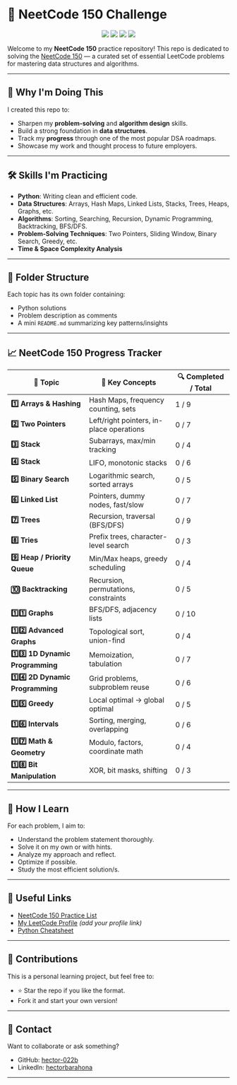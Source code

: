 # 🚀 NeetCode 150 Challenge

<p align="center">
  <img src="https://img.shields.io/badge/Python-3.10-blue?style=flat-square" />
  <img src="https://img.shields.io/badge/status-In%20Progress-yellow?style=flat-square" />
  <img src="https://img.shields.io/badge/contributions-welcome-orange?style=flat-square" />
  <img src="https://img.shields.io/badge/Made_with-%E2%9D%A4-red?style=flat-square" />
</p>

Welcome to my **NeetCode 150** practice repository! This repo is dedicated to solving the [NeetCode 150](https://neetcode.io/practice) — a curated set of essential LeetCode problems for mastering data structures and algorithms.

---

## 🧠 Why I'm Doing This

I created this repo to:

- Sharpen my **problem-solving** and **algorithm design** skills.
- Build a strong foundation in **data structures**.
- Track my **progress** through one of the most popular DSA roadmaps.
- Showcase my work and thought process to future employers.

---

## 🛠️ Skills I'm Practicing

- **Python**: Writing clean and efficient code.
- **Data Structures**: Arrays, Hash Maps, Linked Lists, Stacks, Trees, Heaps, Graphs, etc.
- **Algorithms**: Sorting, Searching, Recursion, Dynamic Programming, Backtracking, BFS/DFS.
- **Problem-Solving Techniques**: Two Pointers, Sliding Window, Binary Search, Greedy, etc.
- **Time & Space Complexity Analysis**

---

## 📂 Folder Structure

Each topic has its own folder containing:

- Python solutions
- Problem description as comments
- A mini `README.md` summarizing key patterns/insights


---

## 📈 NeetCode 150 Progress Tracker

| 🧩 **Topic** | 📌 **Key Concepts** | 🔍 **Completed / Total** |
|--------------|----------------------|---------------------------|
| **1️⃣ Arrays & Hashing** | Hash Maps, frequency counting, sets | 1 / 9 |
| **2️⃣ Two Pointers** | Left/right pointers, in-place operations | 0 / 7 |
| **3️⃣ Stack** | Subarrays, max/min tracking | 0 / 4 |
| **4️⃣ Stack** | LIFO, monotonic stacks | 0 / 6 |
| **5️⃣ Binary Search** | Logarithmic search, sorted arrays | 0 / 5 |
| **6️⃣ Linked List** | Pointers, dummy nodes, fast/slow | 0 / 7 |
| **7️⃣ Trees** | Recursion, traversal (BFS/DFS) | 0 / 9 |
| **8️⃣ Tries** | Prefix trees, character-level search | 0 / 3 |
| **9️⃣ Heap / Priority Queue** | Min/Max heaps, greedy scheduling | 0 / 4 |
| **🔟 Backtracking** | Recursion, permutations, constraints | 0 / 5 |
| **1️⃣1️⃣ Graphs** | BFS/DFS, adjacency lists | 0 / 10 |
| **1️⃣2️⃣ Advanced Graphs** | Topological sort, union-find | 0 / 4 |
| **1️⃣3️⃣ 1D Dynamic Programming** | Memoization, tabulation | 0 / 7 |
| **1️⃣4️⃣ 2D Dynamic Programming** | Grid problems, subproblem reuse | 0 / 6 |
| **1️⃣5️⃣ Greedy** | Local optimal -> global optimal | 0 / 5 |
| **1️⃣6️⃣ Intervals** | Sorting, merging, overlapping | 0 / 6 |
| **1️⃣7️⃣ Math & Geometry** | Modulo, factors, coordinate math | 0 / 4 |
| **1️⃣8️⃣ Bit Manipulation** | XOR, bit masks, shifting | 0 / 3 |

---

## 🧠 How I Learn

For each problem, I aim to:

- Understand the problem statement thoroughly.
- Solve it on my own or with hints.
- Analyze my approach and reflect.
- Optimize if possible.
- Study the most efficient solution/s.

---

## 📌 Useful Links

- [NeetCode 150 Practice List](https://neetcode.io/practice)
- [My LeetCode Profile](#) *(add your profile link)*
- [Python Cheatsheet](https://www.pythoncheatsheet.org/)

---

## 🙌 Contributions

This is a personal learning project, but feel free to:
- ⭐ Star the repo if you like the format.
- Fork it and start your own version!

---

## 💼 Contact

Want to collaborate or ask something?

- GitHub: [hector-022b](https://github.com/hector-022b)
- LinkedIn: [hectorbarahona](https://www.linkedin.com/in/hectorbarahona/)

---

